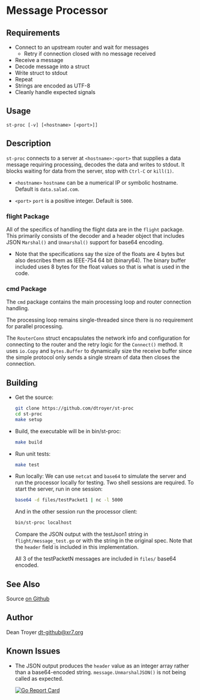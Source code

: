 # Message Processor

## Requirements

* Connect to an upstream router and wait for messages
  * Retry if connection closed with no message received
* Receive a message
* Decode message into a struct
* Write struct to stdout
* Repeat
* Strings are encoded as UTF-8
* Cleanly handle expected signals

## Usage

	st-proc [-v] [<hostname> [<port>]]

## Description

``st-proc`` connects to a server at ``<hostname>:<port>`` that supplies a data
message requiring processing, decodes the data and writes to stdout.  It
blocks waiting for data from the server, stop with ``Ctrl-C`` or ``kill(1)``.

* ``<hostname>``
  ``hostname`` can be a numerical IP or symbolic hostname.  Default is
  ``data.salad.com``.

* ``<port>``
  ``port`` is a positive integer.  Default is ``5000``.

### flight Package

All of the specifics of handling the flight data are in the ``flight`` package.
This primarily consists of the decoder and a header object that includes
JSON ``Marshal()`` and ``Unmarshal()`` support for base64 encoding.

* Note that the specifications say the size of the floats are 4 bytes but also describes
  them as IEEE-754 64 bit (binary64). The binary buffer included uses 8 bytes for the
  float values so that is what is used in the code.

### cmd Package

The ``cmd`` package contains the main processing loop and router connection handling.

The processing loop remains single-threaded since there is no requirement for parallel processing.

The ``RouterConn`` struct encapsulates the network info and configuration for
connecting to the router and the retry logic for the ``Connect()`` method.  It uses
``io.Copy`` and ``bytes.Buffer`` to dynamically size the receive buffer since
the simple protocol only sends a single stream of data then closes the connection.

## Building

* Get the source:

    ```bash
	git clone https://github.com/dtroyer/st-proc
	cd st-proc
	make setup
    ```

* Build, the executable will be in bin/st-proc:

    ```bash
	make build
    ```

* Run unit tests:

    ```bash
    make test
    ```

* Run locally: We can use ``netcat`` and ``base64`` to simulate the server and
  run the processor locally for testing.  Two shell sessions are required.  To
  start the server, run in one session:

    ```bash
    base64 -d files/testPacket1 | nc -l 5000
    ```

  And in the other session run the processor client:

    ```bash
    bin/st-proc localhost
    ```

  Compare the JSON output with the testJson1 string in ``flight/message_test.go``
  or with the string in the original spec.  Note that the ``header`` field is
  included in this implementation.

  All 3 of the testPacketN messages are included in ``files/`` base64 encoded.

## See Also

Source [on Github](https://github.com/dtroyer/st-proc)

## Author

Dean Troyer <dt-github@xr7.org>

## Known Issues

* The JSON output produces the ``header`` value as an integer array rather than a
  base64-encoded string.  ``message.UnmarshalJSON()`` is not being called as expected.

    [![Go Report Card](https://goreportcard.com/badge/github.com/dtroyer/st-proc?style=flat-square)](https://goreportcard.com/report/github.com/dtroyer/st-proc)
